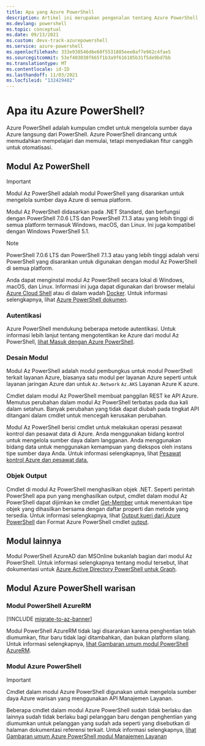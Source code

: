 ```yaml
---
title: Apa yang Azure PowerShell
description: Artikel ini merupakan pengenalan tentang Azure PowerShell dan fiturnya.
ms.devlang: powershell
ms.topic: conceptual
ms.date: 09/13/2021
ms.custom: devx-track-azurepowershell
ms.service: azure-powershell
ms.openlocfilehash: 333e938546d6e60f5531885eee0af7e962c4fae5
ms.sourcegitcommit: 53ef403038f665f1b3a9f616185b31f5de9bd7bb
ms.translationtype: MT
ms.contentlocale: id-ID
ms.lasthandoff: 11/03/2021
ms.locfileid: "132429482"
---
```

# <a name="what-is-azure-powershell"></a>Apa itu Azure PowerShell?

Azure PowerShell adalah kumpulan cmdlet untuk mengelola sumber daya Azure langsung dari PowerShell. Azure PowerShell dirancang untuk memudahkan mempelajari dan memulai, tetapi menyediakan fitur canggih untuk otomatisasi.

## <a name="the-az-powershell-module"></a>Modul Az PowerShell

> [!IMPORTANT]
> Modul Az PowerShell adalah modul PowerShell yang disarankan untuk mengelola sumber daya Azure di semua platform.

Modul Az PowerShell didasarkan pada .NET Standard, dan berfungsi dengan PowerShell 7.0.6 LTS dan PowerShell 7.1.3 atau yang lebih tinggi di semua platform termasuk Windows, macOS, dan Linux. Ini juga kompatibel dengan Windows PowerShell 5.1.

> [!NOTE]
> PowerShell 7.0.6 LTS dan PowerShell 7.1.3 atau yang lebih tinggi adalah versi PowerShell yang disarankan untuk digunakan dengan modul Az PowerShell di semua platform.

Anda dapat menginstal modul Az PowerShell secara lokal di Windows, macOS, dan Linux. Informasi ini juga dapat digunakan dari browser melalui [Azure Cloud Shell](/azure/cloud-shell/overview) atau di dalam wadah [Docker](/powershell/azure/azureps-in-docker). Untuk informasi selengkapnya, lihat [Azure PowerShell dokumen](/powershell/azure/).

### <a name="authentication"></a>Autentikasi

Azure PowerShell mendukung beberapa metode autentikasi. Untuk informasi lebih lanjut tentang mengotentikan ke Azure dari modul Az PowerShell, [lihat Masuk dengan Azure PowerShell](/powershell/azure/authenticate-azureps).

### <a name="module-design"></a>Desain Modul

Modul Az PowerShell adalah modul pembungkus untuk modul PowerShell terkait layanan Azure, biasanya satu modul per layanan Azure seperti untuk layanan jaringan Azure dan untuk `Az.Network` `Az.AKS` Layanan Azure K azure.

Cmdlet dalam modul Az PowerShell membuat panggilan REST ke API Azure. Memutus perubahan dalam modul Az PowerShell terbatas pada dua kali dalam setahun. Banyak perubahan yang tidak dapat diubah pada tingkat API ditangani dalam cmdlet untuk mencegah kerusakan perubahan.

Modul Az PowerShell berisi cmdlet untuk melakukan operasi pesawat kontrol dan pesawat data di Azure. Anda menggunakan bidang kontrol untuk mengelola sumber daya dalam langganan. Anda menggunakan bidang data untuk menggunakan kemampuan yang diekspos oleh instans tipe sumber daya Anda. Untuk informasi selengkapnya, lihat [Pesawat kontrol Azure dan pesawat data.](/azure/azure-resource-manager/management/control-plane-and-data-plane)

### <a name="output-objects"></a>Objek Output

Cmdlet di modul Az PowerShell menghasilkan objek .NET. Seperti perintah PowerShell apa pun yang menghasilkan output, cmdlet dalam modul Az PowerShell dapat dijimkan ke cmdlet [Get-Member](/powershell/module/microsoft.powershell.utility/get-member) untuk menentukan tipe objek yang dihasilkan bersama dengan daftar properti dan metode yang tersedia. Untuk informasi selengkapnya, lihat [Output kueri dari Azure PowerShell](/powershell/azure/queries-azureps) dan Format Azure PowerShell cmdlet [output](/powershell/azure/formatting-output).

## <a name="other-modules"></a>Modul lainnya

Modul PowerShell AzureAD dan MSOnline bukanlah bagian dari modul Az PowerShell. Untuk informasi selengkapnya tentang modul tersebut, lihat dokumentasi untuk [Azure Active Directory PowerShell untuk Graph](/powershell/azure/active-directory/overview).

## <a name="legacy-azure-powershell-modules"></a>Modul Azure PowerShell warisan

### <a name="the-azurerm-powershell-module"></a>Modul PowerShell AzureRM

[!INCLUDE [migrate-to-az-banner](../../includes/migrate-to-az-banner.md)]

Modul PowerShell AzureRM tidak lagi disarankan karena penghentian telah diumumkan, fitur baru tidak lagi ditambahkan, dan bukan platform silang. Untuk informasi selengkapnya, [lihat Gambaran umum modul PowerShell AzureRM](/powershell/azure/azurerm/overview).

### <a name="the-azure-powershell-module"></a>Modul Azure PowerShell

> [!IMPORTANT]
> Cmdlet dalam modul Azure PowerShell digunakan untuk mengelola sumber daya Azure warisan yang menggunakan API Manajemen Layanan.

Beberapa cmdlet dalam modul Azure PowerShell sudah tidak berlaku dan lainnya sudah tidak berlaku bagi pelanggan baru dengan penghentian yang diumumkan untuk pelanggan yang sudah ada seperti yang disebutkan di halaman dokumentasi referensi terkait. Untuk informasi selengkapnya, [lihat Gambaran umum Azure PowerShell modul Manajemen Layanan](/powershell/azure/servicemanagement/overview)
